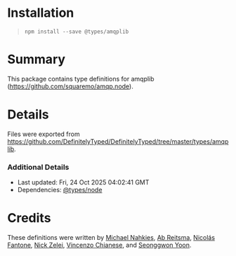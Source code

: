 # Installation
> `npm install --save @types/amqplib`

# Summary
This package contains type definitions for amqplib (https://github.com/squaremo/amqp.node).

# Details
Files were exported from https://github.com/DefinitelyTyped/DefinitelyTyped/tree/master/types/amqplib.

### Additional Details
 * Last updated: Fri, 24 Oct 2025 04:02:41 GMT
 * Dependencies: [@types/node](https://npmjs.com/package/@types/node)

# Credits
These definitions were written by [Michael Nahkies](https://github.com/mnahkies), [Ab Reitsma](https://github.com/abreits), [Nicolás Fantone](https://github.com/nfantone), [Nick Zelei](https://github.com/nickzelei), [Vincenzo Chianese](https://github.com/XVincentX), and [Seonggwon Yoon](https://github.com/seonggwonyoon).
